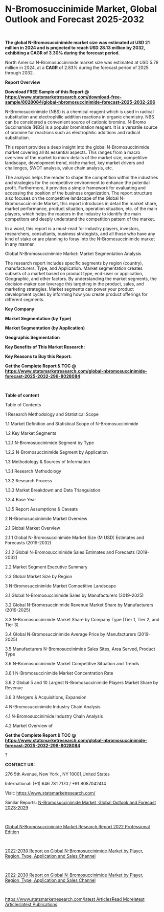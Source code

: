 <h1>N-Bromosuccinimide Market, Global Outlook and Forecast 2025-2032</h1><br/><p><strong>The global N-Bromosuccinimide market size was estimated at USD 21 million in 2024 and is projected to reach USD 28.13 million by 2032, exhibiting a <strong>CAGR</strong> of 3.30% during the forecast period.</strong></p>
 
 
 
 <p>North America N-Bromosuccinimide market size was estimated at USD 5.79 million in 2024, at a <strong>CAGR</strong> of 2.83% during the forecast period of 2025 through 2032.</p>
 
 
 
 <p><strong>Report Overview</strong></p>
 
 
 
 <p><strong>Download FREE Sample of this Report @ <a href="https://www.statsmarketresearch.com/download-free-sample/8028084/global-nbromosuccinimide-forecast-2025-2032-296">https://www.statsmarketresearch.com/download-free-sample/8028084/global-nbromosuccinimide-forecast-2025-2032-296</a></strong></p>
 
 
 
 <p>N-Bromosuccinimide (NBS) is a chemical reagent which is used in radical substitution and electrophilic addition reactions in organic chemistry. NBS can be considered a convenient source of cationic bromine. N-Bromo Succinamide (NBS) is a popular bromination reagent. It is a versatile source of bromine for reactions such as electrophilic additions and radical substitution.</p>
 
 
 
 <p>This report provides a deep insight into the global N-Bromosuccinimide market covering all its essential aspects. This ranges from a macro overview of the market to micro details of the market size, competitive landscape, development trend, niche market, key market drivers and challenges, SWOT analysis, value chain analysis, etc.</p>
 
 
 
 <p>The analysis helps the reader to shape the competition within the industries and strategies for the competitive environment to enhance the potential profit. Furthermore, it provides a simple framework for evaluating and accessing the position of the business organization. The report structure also focuses on the competitive landscape of the Global N-Bromosuccinimide Market, this report introduces in detail the market share, market performance, product situation, operation situation, etc. of the main players, which helps the readers in the industry to identify the main competitors and deeply understand the competition pattern of the market.</p>
 
 
 
 <p>In a word, this report is a must-read for industry players, investors, researchers, consultants, business strategists, and all those who have any kind of stake or are planning to foray into the N-Bromosuccinimide market in any manner.</p>
 
 
 
 <p>Global N-Bromosuccinimide Market: Market Segmentation Analysis</p>
 
 
 
 <p>The research report includes specific segments by region (country), manufacturers, Type, and Application. Market segmentation creates subsets of a market based on product type, end-user or application, Geographic, and other factors. By understanding the market segments, the decision-maker can leverage this targeting in the product, sales, and marketing strategies. Market segments can power your product development cycles by informing how you create product offerings for different segments.</p>
 
 
 
 <p><strong>Key Company</strong></p>
 
 
 
 <p><strong>Market Segmentation (by Type)</strong></p>
 
 
 
 <p><strong>Market Segmentation (<strong>by Application</strong>)</strong></p>
 
 
 
 <p><strong>Geographic Segmentation</strong></p>
 
 
 
 <p><strong>Key Benefits of This Market Research:</strong></p>
 
 
 
 <p><strong>Key <strong>Reasons to Buy</strong> this Report:</strong></p>
 
 
 
 <div><b>Get the Complete Report & TOC @ <a href="https://www.statsmarketresearch.com/global-nbromosuccinimide-forecast-2025-2032-296-8028084">https://www.statsmarketresearch.com/global-nbromosuccinimide-forecast-2025-2032-296-8028084</a></b></div>
 
 
 
 <p><br />
 
 <b>Table of content</b></p>
 
 
 
 <p>Table of Contents<br />
 
 1 Research Methodology and Statistical Scope<br />
 
 1.1 Market Definition and Statistical Scope of N-Bromosuccinimide<br />
 
 1.2 Key Market Segments<br />
 
 1.2.1 N-Bromosuccinimide Segment by Type<br />
 
 1.2.2 N-Bromosuccinimide Segment by Application<br />
 
 1.3 Methodology & Sources of Information<br />
 
 1.3.1 Research Methodology<br />
 
 1.3.2 Research Process<br />
 
 1.3.3 Market Breakdown and Data Triangulation<br />
 
 1.3.4 Base Year<br />
 
 1.3.5 Report Assumptions & Caveats<br />
 
 2 N-Bromosuccinimide Market Overview<br />
 
 2.1 Global Market Overview<br />
 
 2.1.1 Global N-Bromosuccinimide Market Size (M USD) Estimates and Forecasts (2019-2032)<br />
 
 2.1.2 Global N-Bromosuccinimide Sales Estimates and Forecasts (2019-2032)<br />
 
 2.2 Market Segment Executive Summary<br />
 
 2.3 Global Market Size by Region<br />
 
 3 N-Bromosuccinimide Market Competitive Landscape<br />
 
 3.1 Global N-Bromosuccinimide Sales by Manufacturers (2019-2025)<br />
 
 3.2 Global N-Bromosuccinimide Revenue Market Share by Manufacturers (2019-2025)<br />
 
 3.3 N-Bromosuccinimide Market Share by Company Type (Tier 1, Tier 2, and Tier 3)<br />
 
 3.4 Global N-Bromosuccinimide Average Price by Manufacturers (2019-2025)<br />
 
 3.5 Manufacturers N-Bromosuccinimide Sales Sites, Area Served, Product Type<br />
 
 3.6 N-Bromosuccinimide Market Competitive Situation and Trends<br />
 
 3.6.1 N-Bromosuccinimide Market Concentration Rate<br />
 
 3.6.2 Global 5 and 10 Largest N-Bromosuccinimide Players Market Share by Revenue<br />
 
 3.6.3 Mergers & Acquisitions, Expansion<br />
 
 4 N-Bromosuccinimide Industry Chain Analysis<br />
 
 4.1 N-Bromosuccinimide Industry Chain Analysis<br />
 
 4.2 Market Overview of</p>
 
 
 
 <div><b>Get the Complete Report & TOC @ <a href="https://www.statsmarketresearch.com/global-nbromosuccinimide-forecast-2025-2032-296-8028084">https://www.statsmarketresearch.com/global-nbromosuccinimide-forecast-2025-2032-296-8028084</a></b></div>
 
 
 
 <p>? </p>
 
 
 
 <p><b>CONTACT US:</b><br />
 
 276 5th Avenue, New York , NY 10001,United States<br />
 
 International: (+1) 646 781 7170 / +91 8087042414<br />
 
 Visit: <a href="https://www.statsmarketresearch.com/">https://www.statsmarketresearch.com/</a><br />
 
 Similar Reports: <a href="https://www.statsmarketresearch.com/global-nbromosuccinimide-forecast-2025-2032-296-8028084">N-Bromosuccinimide Market, Global Outlook and Forecast 2023-2029</a><br />
 
 <br />
 
 <a href="https://www.statsmarketresearch.com/global-nbromosuccinimide-forecast-2025-2032-296-8028084">Global N-Bromosuccinimide Market Research Report 2022 Professional Edition</a><br />
 
 <br />
 
 <a href="https://www.statsmarketresearch.com/global-nbromosuccinimide-forecast-2025-2032-296-8028084">2022-2030 Report on Global N-Bromosuccinimide Market by Player, Region, Type, Application and Sales Channel</a><br />
 
 <br />
 
 <a href="https://www.statsmarketresearch.com/global-nbromosuccinimide-forecast-2025-2032-296-8028084">2022-2030 Report on Global N-Bromosuccinimide Market by Player, Region, Type, Application and Sales Channel</a><br />
 
 <br />
 
 <a href="https://gyeongbokgung.com">https://www.statsmarketresearch.com/</a><a href="https://hallyeomaritime.com">latest Articles</a><a href="https://jingwansa.com">Read More</a><a href="https://nguoiviet.jp/">latest Articles</a><a href="https://www.intelmarketresearch.com/">latest Publications</a></p>